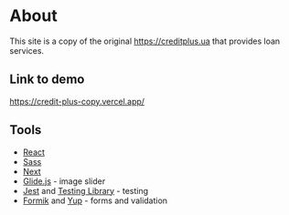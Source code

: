# About

This site is a copy of the original https://creditplus.ua that provides loan services.

## Link to demo

https://credit-plus-copy.vercel.app/

## Tools
  
  - [React](https://reactjs.org/)
  - [Sass](https://sass-lang.com)
  - [Next](https://nextjs.org/)
  - [Glide.js](https://glidejs.com/) - image slider
  - [Jest](https://jestjs.io/) and [Testing Library](https://testing-library.com/) - testing
  - [Formik](https://formik.org/) and [Yup](https://github.com/jquense/yup) - forms and validation